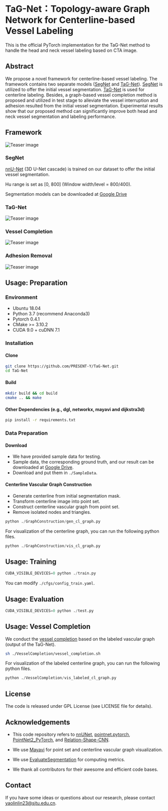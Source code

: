 
# TaG-Net：Topology-aware Graph Network for Centerline-based Vessel Labeling

This is the official PyTorch implementation for the TaG-Net method to handle the head and neck vessel labeling based on CTA image. 

## Abstract
We propose a novel framework for centerline-based vessel labeling. The framework contains two separate models ([SegNet](SegNet/README.md) and [TaG-Net](TaG-Net/README.md)). [SegNet](SegNet/README.md) is utilized to offer the initial vessel segmentation. [TaG-Net](TaG-Net/README.md) is used for centerline labeling. Besides, a graph-based vessel completion method is proposed and utilized in test stage to alleviate the vessel interruption and adhesion resulted from the initial vessel segmentation. Experimental results show that our proposed method can significantly improve both head and neck vessel segmentation and labeling performance.


## Framework
![Teaser image](Figs/Fig-Framework.png)


### SegNet 
[nnU-Net](https://github.com/MIC-DKFZ/nnUNet) (3D U-Net cascade) is trained on our dataset to offer the initial vessel segmentation.

Hu range is set as [0, 800] (Window width/level = 800/400).  

Segmentation models can be downloaded at [Google Drive](https://drive.google.com/drive/folders/1Q1GoRfvVZsSgxbia60jANJscOkKXetyx?usp=sharing)


### TaG-Net
![Teaser image](Figs/Fig-Network.png)


### Vessel Completion
![Teaser image](Figs/Fig-Completion.png)

### Adhesion Removal
![Teaser image](Figs/Fig-Adhesion.png)


## Usage: Preparation

### Environment
- Ubuntu 18.04
- Python 3.7 (recommend Anaconda3)
- Pytorch 0.4.1
- CMake >= 3.10.2
- CUDA 9.0 + cuDNN 7.1

### Installation

#### Clone
```bash
git clone https://github.com/PRESENT-Y/TaG-Net.git 
cd TaG-Net
```

#### Build 
```bash
mkdir build && cd build
cmake .. && make  
```

#### Other Dependencies (e.g., dgl, networkx, mayavi and dijkstra3d)
```bash
pip install -r requirements.txt 
```

### Data Preparation

#### Download
- We have provided sample data for testing. 
- Sample data, the corresponding ground truth, and our result can be downloaded at [Google Drive](https://drive.google.com/drive/folders/1Q1GoRfvVZsSgxbia60jANJscOkKXetyx?usp=sharing). 
- Download and put them in `./SampleData`.

#### Centerline Vascular Graph Construction
- Generate centerline from initial segmentation mask.
- Transform centerline image into point set.
- Construct centerline vascular graph from point set.
- Remove isolated nodes and triangles.

```python
python ./GraphConstruction/gen_cl_graph.py
```
For visualization of the centerline graph, you can run the following python files.

```python
python ./GraphConstruction/vis_cl_graph.py
```

## Usage: Training

```python
CUDA_VISIBLE_DEVICES=0 python ./train.py
```
You can modify `./cfgs/config_train.yaml`. 

## Usage: Evaluation
```python
CUDA_VISIBLE_DEVICES=0 python ./test.py
```

## Usage: Vessel Completion
We conduct the [vessel completion](./TaG-Net/VesselCompletion/README.md) based on the labeled vascular graph (output of the TaG-Net).  

```bash
sh ./VesselCompletion/vessel_completion.sh

```
For visualization of the labeled centerline graph, you can run the following python files.

```python
python ./VesselCompletion/vis_labeled_cl_graph.py
```

## License 
The code is released under GPL License (see LICENSE file for details).

## Acknowledgements
- This code repository refers to [nnUNet](https://github.com/MIC-DKFZ/nnUNet), [pointnet.pytorch](https://github.com/fxia22/pointnet.pytorch), [PointNet2_PyTorch](https://github.com/erikwijmans/Pointnet2_PyTorch), and [Relation-Shape-CNN](https://github.com/Yochengliu/Relation-Shape-CNN).

- We use [Mayavi](https://github.com/enthought/mayavi) for point set and centerline vascular graph visualization. 

- We use [EvaluateSegmentation](https://github.com/Visceral-Project/EvaluateSegmentation) for computing metrics.

- We thank all contributors for their awesome and efficient code bases.

## Contact 
If you have some ideas or questions about our research, please contact yaolinlin23@sjtu.edu.cn.